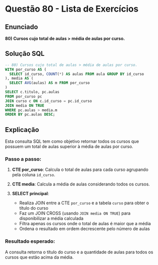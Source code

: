 # Questão 80 - Lista de Exercícios

## Enunciado

**80) Cursos cujo total de aulas > média de aulas por curso.**

## Solução SQL

```sql
-- 80) Cursos cujo total de aulas > média de aulas por curso.
WITH por_curso AS (
  SELECT id_curso, COUNT(*) AS aulas FROM aula GROUP BY id_curso
), media AS (
  SELECT AVG(aulas) AS m FROM por_curso
)
SELECT c.titulo, pc.aulas
FROM por_curso pc
JOIN curso c ON c.id_curso = pc.id_curso
JOIN media ON TRUE
WHERE pc.aulas > media.m
ORDER BY pc.aulas DESC;
```

## Explicação

Esta consulta SQL tem como objetivo retornar todos os cursos que possuem um total de aulas superior à média de aulas por curso.

### Passo a passo:

1. **CTE por_curso**: Calcula o total de aulas para cada curso agrupando pela coluna `id_curso`.

2. **CTE media**: Calcula a média de aulas considerando todos os cursos.

3. **SELECT principal**: 
   - Realiza JOIN entre a CTE `por_curso` e a tabela `curso` para obter o título do curso
   - Faz um JOIN CROSS (usando `JOIN media ON TRUE`) para disponibilizar a média calculada
   - Filtra apenas os cursos onde o total de aulas é maior que a média
   - Ordena o resultado em ordem decrescente pelo número de aulas

### Resultado esperado:

A consulta retorna o título do curso e a quantidade de aulas para todos os cursos que estão acima da média.
